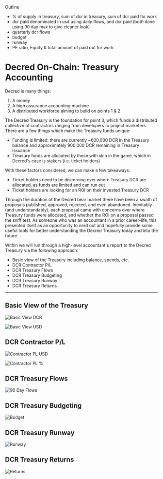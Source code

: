 Outline

- % of supply in treasury, sum of dcr in treasury, sum of dcr paid for work
- dcr paid denominated in usd using daily flows, and dcr paid (both done using 90 day max to give cleaner look)
- quarterly dcr flows
- budget
- runway
- PE ratio, Equity & total amount of paid out for work

# Decred On-Chain: Treasury Accounting

Decred is many things:

1) A money
2) A high assurance accounting machine
3) A distributed workforce aiming to build on points 1 & 2

The Decred Treasury is the foundation for point 3, which funds a distributed collective of contractors ranging from developers to project marketers. There are a few things which make the Treasury funds unique:

- Funding is limited: there are currently ~600,000 DCR in the Treasury balance and approximately 900,000 DCR remaining in Treasury issuance
- Treasury funds are allocated by those with skin in the game, which in Decred's case is stakers (i.e. ticket holders)

With these factors considered, we can make a few takeaways:

- Ticket holders need to be discerning over where Treasury DCR are allocated, as funds are limited and can run out
- Ticket holders are looking for an ROI on their invested Treasury DCR

Through the duration of the Decred bear market there have been a swath of proposals published, approved, rejected, and even abandoned. Inevitably (and understandably), each proposal came with concerns over where Treasury funds were allocated, and whether the ROI on a proposal passed the sniff test. As someone who was an accountant in a prior career-life, this presented itself as an opportunity to nerd out and hopefully provide some useful tools for better understanding the Decred Treasury today and into the future. 

Within we will run through a high-level accountant's report to the Decred Treasury via the following approach:

- Basic view of the Treasury including balance, spends, etc.
- DCR Contractor P/L
- DCR Treasury Flows
- DCR Treasury Budgeting
- DCR Treasury Runway
- DCR Treasury Returns

---

## Basic View of the Treasury
![Basic View DCR](https://github.com/permabullnino/nino_on_chain/blob/master/RESEARCH/DCR%20On-Chain%20Mini%20Pub%20Images/4%20-%20Treasury%20Accounting/Basic%20View%20DCR.PNG)

![Basic View USD](https://github.com/permabullnino/nino_on_chain/blob/master/RESEARCH/DCR%20On-Chain%20Mini%20Pub%20Images/4%20-%20Treasury%20Accounting/Basic%20View%20USD.PNG)

## DCR Contractor P/L
![Contractor PL USD](https://github.com/permabullnino/nino_on_chain/blob/master/RESEARCH/DCR%20On-Chain%20Mini%20Pub%20Images/4%20-%20Treasury%20Accounting/Contractor%20PL%20USD.PNG)

![Contractor PL %](https://github.com/permabullnino/nino_on_chain/blob/master/RESEARCH/DCR%20On-Chain%20Mini%20Pub%20Images/4%20-%20Treasury%20Accounting/Contractor%20PL%20Percentage.PNG)

## DCR Treasury Flows
![90 Day Flows](https://github.com/permabullnino/nino_on_chain/blob/master/RESEARCH/DCR%20On-Chain%20Mini%20Pub%20Images/4%20-%20Treasury%20Accounting/Quarterly%20Flows.PNG)

## DCR Treasury Budgeting
![Budget](https://github.com/permabullnino/nino_on_chain/blob/master/RESEARCH/DCR%20On-Chain%20Mini%20Pub%20Images/4%20-%20Treasury%20Accounting/Budget.PNG)

## DCR Treasury Runway
![Runway](https://github.com/permabullnino/nino_on_chain/blob/master/RESEARCH/DCR%20On-Chain%20Mini%20Pub%20Images/4%20-%20Treasury%20Accounting/Runway.PNG)

## DCR Treasury Returns
![Returns](https://github.com/permabullnino/nino_on_chain/blob/master/RESEARCH/DCR%20On-Chain%20Mini%20Pub%20Images/4%20-%20Treasury%20Accounting/Treasury%20Returns.PNG)
